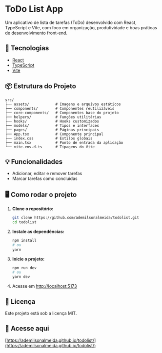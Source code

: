 # ToDo List App

Um aplicativo de lista de tarefas (ToDo) desenvolvido com React, TypeScript e Vite, com foco em organização, produtividade e boas práticas de desenvolvimento front-end.

## 🚀 Tecnologias

- [React](https://react.dev/)
- [TypeScript](https://www.typescriptlang.org/)
- [Vite](https://vitejs.dev/)

## 📦 Estrutura do Projeto

```
src/
├── assets/            # Imagens e arquivos estáticos
├── components/        # Componentes reutilizáveis
├── core-components/   # Componentes base do projeto
├── helpers/           # Funções utilitárias
├── hooks/             # Hooks customizados
├── models/            # Tipos e interfaces
├── pages/             # Páginas principais
├── App.tsx            # Componente principal
├── index.css          # Estilos globais
├── main.tsx           # Ponto de entrada da aplicação
└── vite-env.d.ts      # Tipagens do Vite
```

## 💡 Funcionalidades

- Adicionar, editar e remover tarefas
- Marcar tarefas como concluídas

## 🖥️ Como rodar o projeto

1. **Clone o repositório:**

   ```bash
   git clone https://github.com/ademilsonalmeida/todolist.git
   cd todolist
   ```

2. **Instale as dependências:**

   ```bash
   npm install
   # ou
   yarn
   ```

3. **Inicie o projeto:**

   ```bash
   npm run dev
   # ou
   yarn dev
   ```

4. Acesse em [http://localhost:5173](http://localhost:5173)

## 📄 Licença

Este projeto está sob a licença MIT.

## 🔗 Acesse aqui

[https://ademilsonalmeida.github.io/todolist/](https://ademilsonalmeida.github.io/todolist/)
